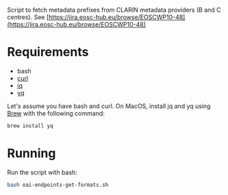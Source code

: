 Script to fetch metadata prefixes from CLARIN metadata providers (B and C centres).
See [https://jira.eosc-hub.eu/browse/EOSCWP10-48](https://jira.eosc-hub.eu/browse/EOSCWP10-48)

# Requirements

 * bash 
 * [curl](https://github.com/curl/curl)
 * [jq](https://stedolan.github.io/jq)
 * [yq](https://github.com/kislyuk/yq)
 
Let's assume you have bash and curl. On MacOS, install jq and yq using 
[Brew](https://brew.sh/) with the following command:

```sh
brew install yq
```

# Running

Run the script with bash:
```sh
bash oai-endpoints-get-formats.sh
```